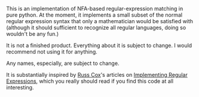 This is an implementation of NFA-based regular-expression matching in pure
python.  At the moment, it implements a small subset of the normal regular
expression syntax that only a mathematician would be satisfied with
(although it should sufficient to recognize all regular languages, doing so
wouldn't be any fun.)

It is not a finished product.  Everything about it is subject to change.  I
would recommend not using it for anything.

Any names, especially, are subject to change.

It is substantially inspired by [Russ Cox](http://swtch.com/~rsc/)'s
articles on [Implementing Regular Expressions](http://swtch.com/~rsc/regexp/),
which you really should read if you find this code at all interesting.

